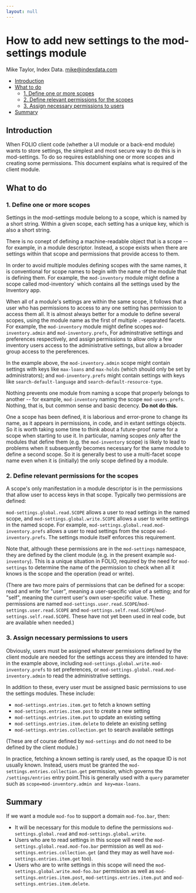 ```yaml
---
layout: null
---
```


# How to add new settings to the mod-settings module

Mike Taylor, Index Data. mike@indexdata.com


<!-- md2toc -l 2 HOWTO.md -->
* [Introduction](#introduction)
* [What to do](#what-to-do)
    * [1. Define one or more scopes](#1-define-one-or-more-scopes)
    * [2. Define relevant permissions for the scopes](#2-define-relevant-permissions-for-the-scopes)
    * [3. Assign necessary permissions to users](#3-assign-necessary-permissions-to-users)
* [Summary](#summary)



## Introduction

When FOLIO client code (whether a UI module or a back-end module) wants to store settings, the simplest and most secure way to do this is in mod-settings. To do so requires establishing one or more scopes and creating some permissions. This document explains what is required of the client module.



## What to do


### 1. Define one or more scopes

Settings in the mod-settings module belong to a scope, which is named by a short string. Within a given scope, each setting has a unique key, which is also a short string.

There is no conept of defining a machine-readable object that is a scope -- for example, in a module descriptor. Instead, a scope exists when there are settings within that scope and permissions that provide access to them.

In order to avoid multiple modules defining scopes with the same names, it is conventional for scope names to begin with the name of the module that is defining them. For example, the `mod-inventory` module might define a scope called mod-inventory` which contains all the settings used by the Inventory app.

When all of a module's settings are within the same scope, it follows that a user who has permissions to access to any one setting has permission to access them all. It is almost always better for a module to define several scopes, using the module name as the first of multiple `.`-separated facets. For example, the `mod-inventory` module might define scopes `mod-inventory.admin` and `mod-inventory.prefs`, For adminstrative settings and preferences respectively, and assign permissions to allow only a few inventory users access to the administrative settings, but allow a broader group access to the pereferences.

In the example above, the `mod-inventory.admin` scope might contain settings with keys like `max-loans` and `max-holds` (which should only be set by administrators); and `mod-inventory.prefs` might contain settings with keys like `search-default-language` and `search-default-resource-type`.

Nothing prevents one module from naming a scope that properly belongs to another -- for example, `mod-inventory` naming the scope `mod-users.prefs`. Nothing, that is, but common sense and basic decency. **Do not do this.**

One a scope has been defined, it is laborious and error-prone to change its name, as it appears in permissions, in code, and in extant settings objects. So it is worth taking some time to think about a future-proof name for a scope when starting to use it. In particular, naming scopes _only_ after the modules that define them (e.g. the `mod-inventory` scope) is likely to lead to problems when it subsequently becomes necessary for the same module to define a second  scope. So it is generally best to use a multi-facet scope name even when it is (initially) the only scope defined by a module.


### 2. Define relevant permissions for the scopes

A scope's only manifestation in a module descriptor is in the permissions that allow user to access keys in that scope. Typically two permissions are defined: 

`mod-settings.global.read.SCOPE` allows a user to read settings in the named scope, and `mod-settings.global.write.SCOPE` allows a user to write settings in the named scope. For example, `mod-settings.global.read.mod-inventory.prefs` allows a user to read settings from the scope `mod-inventory.prefs`. The settings module itself enforces this requirement.

Note that, although these permissions are in the `mod-settings` namespace, they are defined by the client module (e.g. in the present example `mod-inventory`). This is a unique situation in FOLIO, required by the need for `mod-settings` to determine the name of the permission to check when all it knows is the scope and the operation (read or write).

(There are two more pairs of permissions that can be defined for a scope: read and write for "user", meaning a user-specific value of a setting; and for "self", meaning the current user's own user-specific value. These permissions are named `mod-settings.user.read.SCOPE`/`mod-settings.user.read.SCOPE` and `mod-settings.self.read.SCOPE`/`mod-settings.self.read.SCOPE`. These have not yet been used in real code, but are available when needed.)


### 3. Assign necessary permissions to users

Obviously, users must be assigned whatever permissions defined by the client module are needed for the settings access they are intended to have: in the example above, including `mod-settings.global.write.mod-inventory.prefs` to set preferences, or `mod-settings.global.read.mod-inventory.admin` to read the administrative settings.

In addition to these, every user must be assigned basic permissions to use the settings modules. These include:

* `mod-settings.entries.item.get` to fetch a known setting
* `mod-settings.entries.item.post` to create a new setting
* `mod-settings.entries.item.put` to update an existing setting
* `mod-settings.entries.item.delete` to delete an existing setting
* `mod-settings.entries.collection.get` to search available settings

(These are of course defined by `mod-settings` and do not need to be defined by the client module.)

In practice, fetching a known setting is rarely used, as the opaque ID is not usually known. Instead, users must be granted the `mod-settings.entries.collection.get` permission, which governs the `/settings/entries` entry point.This is generally used with a `query` parameter such as `scope=mod-inventory.admin and key=max-loans`.


## Summary

If we want a module `mod-foo` to support a domain `mod-foo.bar`, then:

* It will be necessary for this module to define the permissions `mod-settings.global.read` and `mod-settings.global.write`.
* Users who are to read settings in this scope will need the `mod-settings.global.read.mod-foo.bar` permission as well as `mod-settings.entries.collection.get` (and they may as well have `mod-settings.entries.item.get` too).
* Users who are to write settings in this scope will need the `mod-settings.global.write.mod-foo.bar` permission as well as `mod-settings.entries.item.post`, `mod-settings.entries.item.put` and `mod-settings.entries.item.delete`.


